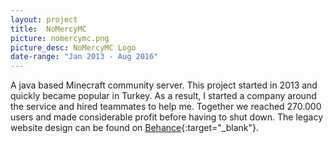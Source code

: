 ```yaml
---
layout: project
title:  NoMercyMC
picture: nomercymc.png
picture_desc: NoMercyMC Logo
date-range: "Jan 2013 - Aug 2016"
---
```

A java based Minecraft community server. This project started in 2013 and quickly became popular in Turkey. As a result, I started a company around the service and hired teammates to help me. Together we reached 270.000 users and made considerable profit before having to shut down. The legacy website design can be found on [Behance](https://www.behance.net/gallery/36293013/NoMercyMC-Website-Design){:target="_blank"}.